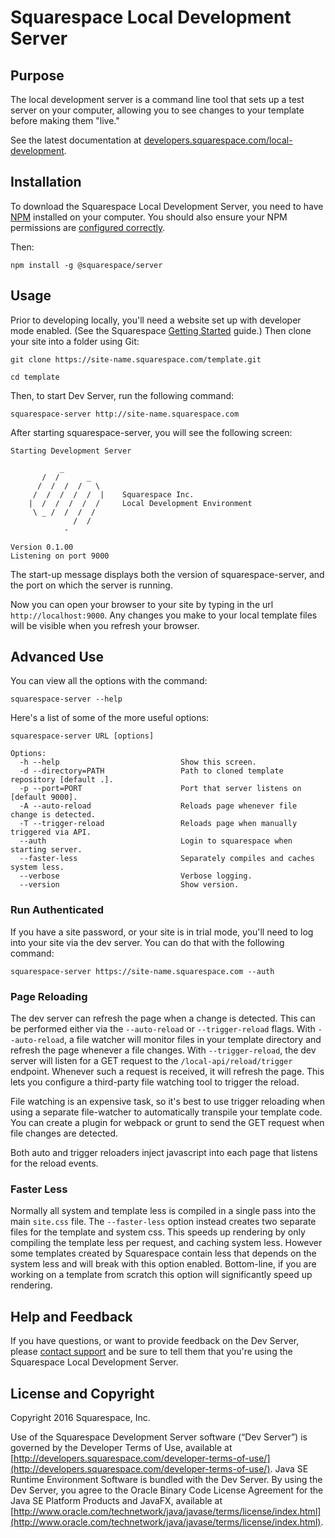 # Squarespace Local Development Server

## Purpose

The local development server is a command line tool that sets up a test server on your computer, allowing you to see changes to your template before making them "live."

See the latest documentation at [developers.squarespace.com/local-development](http://developers.squarespace.com/local-development).

## Installation

To download the Squarespace Local Development Server, you need to have [NPM](http://npmjs.org/) installed on your computer. You should also ensure your NPM permissions are [configured correctly](https://docs.npmjs.com/getting-started/fixing-npm-permissions).

Then:

    npm install -g @squarespace/server

## Usage

Prior to developing locally, you'll need a website set up with developer mode enabled. (See the Squarespace [Getting Started](https://developers.squarespace.com/get-started) guide.) Then clone your site into a folder using Git:

    git clone https://site-name.squarespace.com/template.git
    
    cd template

Then, to start Dev Server, run the following command:

    squarespace-server http://site-name.squarespace.com

After starting squarespace-server, you will see the following screen:

    Starting Development Server

               _
           /  /      _
          /  /  /  /   \
         /  /  /  /  /  |    Squarespace Inc.
        |  /  /  /  /  /     Local Development Environment
         \ _ /  /  /  /
                  /  /
                -

    Version 0.1.00
    Listening on port 9000

The start-up message displays both the version of squarespace-server, and the port on which the server is running.

Now you can open your browser to your site by typing in the url `http://localhost:9000`. Any changes you make to your local template files will be visible when you refresh your browser.


## Advanced Use

You can view all the options with the command:

    squarespace-server --help

Here's a list of some of the more useful options:

    squarespace-server URL [options]

    Options:
      -h --help                           Show this screen.
      -d --directory=PATH                 Path to cloned template repository [default .].
      -p --port=PORT                      Port that server listens on [default 9000].
      -A --auto-reload                    Reloads page whenever file change is detected.
      -T --trigger-reload                 Reloads page when manually triggered via API.
      --auth                              Login to squarespace when starting server.
      --faster-less                       Separately compiles and caches system less.
      --verbose                           Verbose logging.
      --version                           Show version.

### Run Authenticated

If you have a site password, or your site is in trial mode, you'll need to log into your site via the dev server. You can do that with the following command:

    squarespace-server https://site-name.squarespace.com --auth


### Page Reloading

The dev server can refresh the page when a change is detected. This can be performed either via the `--auto-reload` or `--trigger-reload` flags.
With `--auto-reload`, a file watcher will monitor files in your template directory and refresh the page whenever a file changes. With `--trigger-reload`,
the dev server will listen for a GET request to the `/local-api/reload/trigger` endpoint. Whenever such a request is received, it will refresh the page.
This lets you configure a third-party file watching tool to trigger the reload.

File watching is an expensive task, so it's best to use trigger reloading when using a separate file-watcher to automatically transpile your template code.
You can create a plugin for webpack or grunt to send the GET request when file changes are detected.

Both auto and trigger reloaders inject javascript into each page that listens for the reload events.

### Faster Less

Normally all system and template less is compiled in a single pass into the main `site.css` file. The `--faster-less` option
instead creates two separate files for the template and system css. This speeds up rendering by only compiling the
template less per request, and caching system less. However some templates created by Squarespace contain less that depends on
the system less and will break with this option enabled. Bottom-line, if you are working on a template from scratch this option
will significantly speed up rendering.

## Help and Feedback

If you have questions, or want to provide feedback on the Dev Server, please [contact support](https://support.squarespace.com/hc/en-us/requests/new) and be sure to tell them that you're using the Squarespace Local Development Server.

## License and Copyright

Copyright 2016 Squarespace, Inc.

Use of the Squarespace Development Server software (“Dev Server”) is governed by the Developer Terms of Use, available at [http://developers.squarespace.com/developer-terms-of-use/](http://developers.squarespace.com/developer-terms-of-use/). Java SE Runtime Environment Software is bundled with the Dev Server. By using the Dev Server, you agree to the Oracle Binary Code License Agreement for the Java SE Platform Products and JavaFX, available at [http://www.oracle.com/technetwork/java/javase/terms/license/index.html](http://www.oracle.com/technetwork/java/javase/terms/license/index.html).

